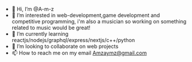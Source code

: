 - 👋 Hi, I’m @A-m-z
- 👀 I’m interested in web-development,game development and competitive programming, i'm also a musician so working on something related to music would be great!
- 🌱 I’m currently learning reactjs/nodejs/graphql/express/nextjs/c++/python
- 💞️ I’m looking to collaborate on web projects
- 📫 How to reach me on my email Amzaymz@gmail.com

<!---
A-m-z/A-m-z is a ✨ special ✨ repository because its `README.md` (this file) appears on your GitHub profile.
You can click the Preview link to take a look at your changes.
--->
